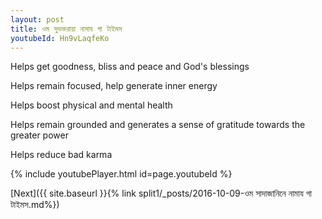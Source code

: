 ```yaml
---
layout: post
title: ওম সুভক্তরায়া নামায গা টাইমস
youtubeId: Hn9vLaqfeKo
---
```

 
 
Helps get goodness, bliss and peace and God's blessings
 
Helps remain focused, help generate inner energy 
 
Helps boost physical and mental health 
 
Helps remain grounded and generates a sense of gratitude towards the greater power 
 
Helps reduce bad karma
 
 
 
 


{% include youtubePlayer.html id=page.youtubeId %}
 
[Next]({{ site.baseurl }}{% link  split1/_posts/2016-10-09-ওম সাদাজানিনে নামায গা টাইমস.md%})
 
